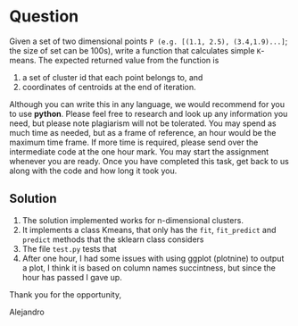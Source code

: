 # Question

Given a set of two dimensional points `P (e.g. [(1.1, 2.5), (3.4,1.9)...]`; the size of set can be 100s), write a function that calculates simple `K`-means. The expected returned value from the function is 

1. a set of cluster id that each point belongs to, and 
2. coordinates of centroids at the end of iteration.

Although you can write this in any language, we would recommend for you to use **python**. Please feel free to research and look up any information you need, but please note plagiarism will not be tolerated.
You may spend as much time as needed, but as a frame of reference, an hour would be the maximum time frame. If more time is required, please send over the intermediate code at the one hour mark. You may start the assignment whenever you are ready. Once you have completed this task, get back to us along with the code and how long it took you.



## Solution

1. The solution implemented works for n-dimensional clusters.
2. It implements a class Kmeans, that only has the `fit`, `fit_predict` and `predict` methods that the sklearn class considers
3. The file `test.py` tests that
4. After one hour, I had some issues with using ggplot (plotnine) to output a plot, I think it is based on column names succintness, but since the hour has passed I gave up.


Thank you for the opportunity,

Alejandro